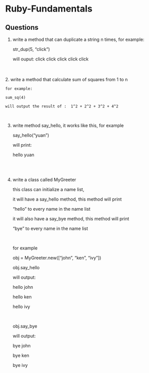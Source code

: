 # Ruby-Fundamentals
## Questions

1. write a method that can duplicate a string n times, for example:

    str_dup(5, “click”)

    will ouput:   click click click click click
<br />
 
<br />
2. write a method that calculate sum of squares from 1 to n

    for example:

    sum_sq(4)

    will output the result of :  1^2 + 2^2 + 3^2 + 4^2

<br />

3. write method say_hello, it works like this, for example

    say_hello(“yuan”)

    will print:

    hello yuan
<br />

<br />

4. write a class called MyGreeter

    this class can initialize a name list,

    it will have a say_hello method, this method will print

    “hello” to every name in the name list

    it will also have a say_bye method, this method will print

    “bye” to every name in the name list

    
    <br />

    for example

    obj = MyGreeter.new([“john”, “ken”, “ivy”])
    <br />


    obj.say_hello

    will output:

    hello john

    hello ken

    hello ivy

    <br />


    obj.say_bye

    will output:

    bye john

    bye ken

    bye ivy
<br />
